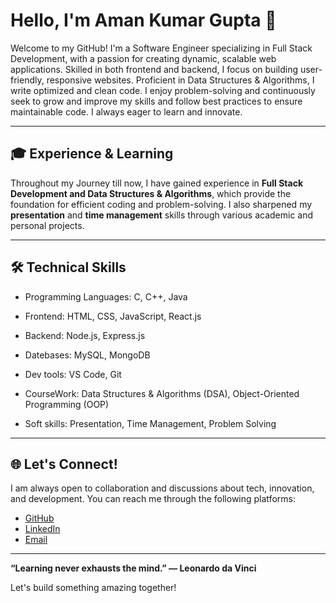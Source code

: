 # Hello, I'm Aman Kumar Gupta 👋

Welcome to my GitHub! I'm a Software Engineer specializing in Full Stack Development, with a passion for creating dynamic, scalable web applications. Skilled in both frontend and backend, I focus on building user-friendly, responsive websites. Proficient in Data Structures & Algorithms, I write optimized and clean code. I enjoy problem-solving and continuously seek to grow and improve my skills and follow best practices to ensure maintainable code. I always eager to learn and innovate.

---

## 🎓 Experience & Learning

Throughout my Journey till now, I have gained experience in **Full Stack Development and Data Structures & Algorithms**, which provide the foundation for efficient coding and problem-solving. I also sharpened my **presentation** and **time management** skills through various academic and personal projects.

---

## 🛠️ Technical Skills

- Programming Languages: C, C++, Java

- Frontend: HTML, CSS, JavaScript, React.js

- Backend: Node.js, Express.js

- Datebases: MySQL, MongoDB

- Dev tools: VS Code, Git

- CourseWork: Data Structures & Algorithms (DSA), Object-Oriented Programming (OOP)

- Soft skills: Presentation, Time Management, Problem Solving

---

## 🌐 Let's Connect!

I am always open to collaboration and discussions about tech, innovation, and development. You can reach me through the following platforms:

- [GitHub](https://github.com/amankkgupta)
- [LinkedIn](https://www.linkedin.com/in/amankkgupta)
- [Email](mailto:amangupta65734@gmail.com)

---

**“Learning never exhausts the mind.” — Leonardo da Vinci**

Let's build something amazing together!
